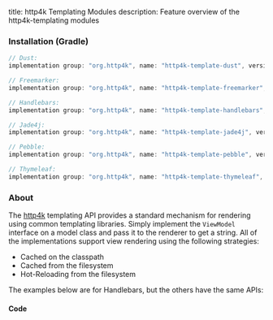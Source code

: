 title: http4k Templating Modules
description: Feature overview of the http4k-templating modules

### Installation (Gradle)

```groovy
// Dust: 
implementation group: "org.http4k", name: "http4k-template-dust", version: "3.271.0"

// Freemarker: 
implementation group: "org.http4k", name: "http4k-template-freemarker", version: "3.271.0"

// Handlebars: 
implementation group: "org.http4k", name: "http4k-template-handlebars", version: "3.271.0"

// Jade4j: 
implementation group: "org.http4k", name: "http4k-template-jade4j", version: "3.271.0"

// Pebble: 
implementation group: "org.http4k", name: "http4k-template-pebble", version: "3.271.0"

// Thymeleaf: 
implementation group: "org.http4k", name: "http4k-template-thymeleaf", version: "3.271.0"
```

### About
The [http4k] templating API provides a standard mechanism for rendering using common templating libraries. Simply implement the `ViewModel` interface on a model class and pass it to the renderer to get a string. All of the implementations support view rendering using the following strategies:

* Cached on the classpath
* Cached from the filesystem
* Hot-Reloading from the filesystem

The examples below are for Handlebars, but the others have the same APIs:

#### Code  [<img class="octocat"/>](https://github.com/http4k/http4k/blob/master/src/docs/guide/modules/templating/example.kt)

<script src="https://gist-it.appspot.com/https://github.com/http4k/http4k/blob/master/src/docs/guide/modules/templating/example.kt"></script>

[http4k]: https://http4k.org

